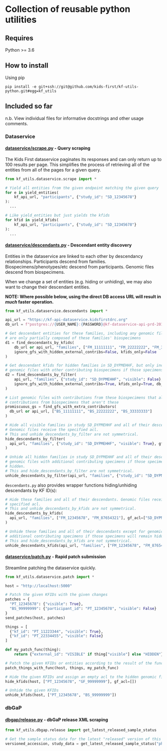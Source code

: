 # Collection of reusable python utilities

## Requires

Python >= 3.6

## How to install

Using pip

`pip install -e git+ssh://git@github.com/kids-first/kf-utils-python.git#egg=kf_utils`

## Included so far

n.b. View individual files for informative docstrings and other usage comments.

### Dataservice

#### [dataservice/scrape.py](kf_utils/dataservice/scrape.py) - Query scraping

The Kids First dataservice paginates its responses and can only return up
to 100 results per page. This simplifies the process of retrieving all
of the entities from all of the pages for a given query.

```Python
from kf_utils.dataservice.scrape import *

# Yield all entities from the given endpoint matching the given query
for e in yield_entities(
    kf_api_url, "participants", {"study_id": "SD_12345678"}
):
  ...

# Like yield_entities but just yields the kfids
for kfid in yield_kfids(
    kf_api_url, "participants", {"study_id": "SD_12345678"}
):
  ...
```

#### [dataservice/descendants.py](kf_utils/dataservice/descendants.py) - Descendant entity discovery

Entities in the dataservice are linked to each other by descendancy
relationships. Participants descend from families. Biospecimens/phenotypes/etc
descend from participants. Genomic files descend from biospecimens.

When we change a set of entities (e.g. hiding or unhiding), we may also want to
change their descendant entities.

**NOTE: Where possible below, using the direct DB access URL will result in _much_ faster operation.**

```Python
from kf_utils.dataservice.descendants import *

api_url = "https://kf-api-dataservice.kidsfirstdrc.org"
db_url = f"postgres://{USER_NAME}:{PASSWORD}@kf-dataservice-api-prd-2019-9-11.c3siovbugjym.us-east-1.rds.amazonaws.com:5432/kfpostgresprd"

# Get descendant entities for these families, including any genomic files that
# are only partially composed of these families' biospecimens
d1 = find_descendants_by_kfids(
    db_url or api_url, "families", ["FM_11111111", "FM_22222222", "FM_33333333"],
    ignore_gfs_with_hidden_external_contribs=False, kfids_only=False
)
```

```Python
# Get descendant kfids for hidden families in SD_DYPMEHHF, but only include
# genomic files with other contributing biospecimens if those specimens are visible
d2 = find_descendants_by_filter(
    api_url, "families", {"study_id": "SD_DYPMEHHF", "visible": False},
    ignore_gfs_with_hidden_external_contribs=True, kfids_only=True, db_url=db_url
)
```

```Python
# List genomic files with contributions from these biospecimens that also have
# contributions from biospecimens that aren't these
promiscuous_gs = find_gfs_with_extra_contributors(
  db_url or api_url, ["BS_11111111", "BS_22222222", "BS_33333333"]
)
```

```Python
# Hide all visible families in study SD_DYPMEHHF and all of their descendants.
# Genomic files receive the specified acl.
# This and unhide_descendants_by_filter are not symmetrical.
hide_descendants_by_filter(
  api_url, "families", {"study_id": "SD_DYPMEHHF", "visible": True}, gf_acl=["SD_DYPMEHHF", "phs001436.c999"], db_url=db_url
)
```

```Python
# Unhide all hidden families in study SD_DYPMEHHF and all of their descendants except for
# genomic files with additional contributing specimens if those specimens will remain
# hidden.
# This and hide_descendants_by_filter are not symmetrical.
unhide_descendants_by_filter(api_url, "families", {"study_id": "SD_DYPMEHHF", "visible": False}, db_url=db_url)
```

`descendants.py` also provides wrapper functions hiding/unhiding descendants by KF ID(s):

```Python
# Hide these families and all of their descendants. Genomic files receive the
# specified acl.
# This and unhide_descendants_by_kfids are not symmetrical.
hide_descendants_by_kfids(
  api_url, "families", ["FM_12345678", "FM_87654321"], gf_acl=["SD_DYPMEHHF", "phs001436.c999"], db_url=db_url
)
```

```Python
# Unhide these families and all of their descendants except for genomic files with
# additional contributing specimens if those specimens will remain hidden.
# This and hide_descendants_by_kfids are not symmetrical.
unhide_descendants_kfids(api_url, "families", ["FM_12345678", "FM_87654321"], db_url=db_url)
```

#### [dataservice/patch.py](kf_utils/dataservice/patch.py) - Rapid patch submission

Streamline patching the dataservice quickly.

```Python
from kf_utils.dataservice.patch import *

host = "http://localhost:5000"

# Patch the given KFIDs with the given changes
patches = {
  "PT_12345678": {"visible": True},
  "BS_99999999": {"participant_id": "PT_12345678", "visible": False}
}
send_patches(host, patches)
```

```Python
things = [
  {"kf_id": "PT_11223344", "visible": True},
  {"kf_id": "PT_22334455", "visible": False}
]

def my_patch_func(thing):
    return {"external_id": "VISIBLE" if thing["visible"] else "HIDDEN"}

# Patch the given KFIDs or entities according to the result of the function
patch_things_with_func(host, things, my_patch_func)
```

```Python
# Hide the given KFIDs and assign an empty acl to the hidden genomic file
hide_kfids(host, ["PT_12345678", "GF_99999999"], gf_acl=[])
```

```Python
# Unhide the given KFIDs
unhide_kfids(host, ["PT_12345678", "BS_99999999"])
```

### dbGaP

#### [dbgap/release.py](kf_utils/dbgap/release.py) - dbGaP release XML scraping

```Python
from kf_utils.dbgap.release import get_latest_released_sample_status

# Get the sample status data for the latest "released" version of this study
versioned_accession, study_data = get_latest_released_sample_status("phs001138")
```
